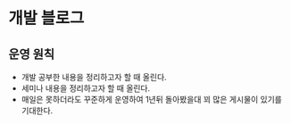 # 개발 블로그

## 운영 원칙

- 개발 공부한 내용을 정리하고자 할 때 올린다.
- 세미나 내용을 정리하고자 할 때 올린다.
- 매일은 못하더라도 꾸준하게 운영하여 1년뒤 돌아봤을대 꾀 많은 게시물이 있기를 기대한다.
